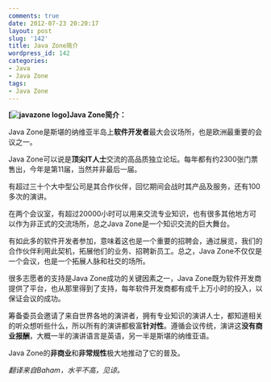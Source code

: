 ```yaml
---
comments: true
date: 2012-07-23 20:20:17
layout: post
slug: '142'
title: Java Zone简介
wordpress_id: 142
categories:
- Java
- Java Zone
tags:
- Java Zone
---
```


**[![javazone logo](http://baham.co/wp-content/uploads/2012/07/splashlogo-300x272.png)]Java Zone简介：**

Java Zone是斯堪的纳维亚半岛上**软件开发者**最大会议场所，也是欧洲最重要的会议之一。

Java Zone可以说是**顶尖IT人士**交流的高品质独立论坛。每年都有约2300张门票售出，今年是第11届，当然并非最后一届。

有超过三十个大中型公司是其合作伙伴，回忆期间会战时其产品及服务，还有100多次的演讲。

在两个会议室，有超过20000小时可以用来交流专业知识，也有很多其他地方可以作为非正式的交流场所，总之Java Zone是一个知识交流的巨大舞台。

有如此多的软件开发者参加，意味着这也是一个重要的招聘会，通过展览，我们的合作伙伴利用此契机，拓展他们的业务、招聘新员工。总之，Java Zone不仅仅是一个会议，也是一个拓展人脉和社交的场所。

很多志愿者的支持是Java Zone成功的关键因素之一，Java Zone既为软件开发商提供了平台，也从那里得到了支持，每年软件开发商都有成千上万小时的投入，以保证会议的成功。

筹备委员会邀请了来自世界各地的演讲者，拥有专业知识的演讲人士，都知道相关的听众想听些什么，所以所有的演讲都极富**针对性**。遵循会议传统，演讲这**没有商业报酬**，大概一半的演讲语言是英语，另一半是斯堪的纳维亚语。

Java Zone的**非商业**和**非常规性**极大地推动了它的普及。

<!-- more -->

_翻译来自Baham，水平不高，见谅。_
